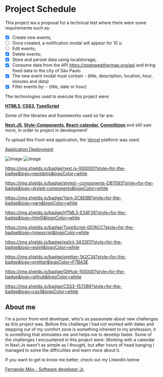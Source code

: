 # Project Schedule

<p>
This project wa a proposal for a technical test where there were some requiremente such as:</p>

- [x] Create new events;
- [ ] Once created, a notification modal will appear for 10 s;
- [ ] Edit events;
- [x] Delete events;
- [x] Store and persist data using localstorage;
- [x] Consume data from the API https://openweathermap.org/api and bring fixed data to the city of São Paulo
- [x] The new event modal must contain - (title, description, location, hour, minutes and data)
- [x] Filter events by: - (title, date or hour)

<p>
  The technologies used to execute this project were:

  <strong>[HTML5](https://developer.mozilla.org/pt-BR/docs/Web/HTML), [CSS3](https://developer.mozilla.org/pt-BR/docs/Web/CSS), [TypeScript](https://www.typescriptlang.org/docs/handbook/typescript-in-5-minutes.html)</strong>

  Some of the libraries and frameworks used so far are:

  <strong>[Next.JS](https://nextjs.org/), [Style-Components](https://styled-components.com/), [React-calendar](https://github.com/natscale/react-calendar), [Commitizen](https://github.com/commitizen/cz-cli)</strong> and still saw more, in order to project in development!
</p>

To upload this front-end application, the [Vercel](https://vercel.com/dashboard) platform was used.

[Application Deployment](https://faster-test.vercel.app)

![image]({https://img.shields.io/badge/Vercel-000000?style=for-the-badge&logo=vercel&logoColor=white})
![image]({https://img.shields.io/badge/Markdown-000000?style=for-the-badge&logo=markdown&logoColor=white})

https://img.shields.io/badge/next.js-000000?style=for-the-badge&logo=nextdotjs&logoColor=white

https://img.shields.io/badge/styled--components-DB7093?style=for-the-badge&logo=styled-components&logoColor=white

https://img.shields.io/badge/Yarn-2C8EBB?style=for-the-badge&logo=yarn&logoColor=white

https://img.shields.io/badge/HTML5-E34F26?style=for-the-badge&logo=html5&logoColor=white

https://img.shields.io/badge/TypeScript-007ACC?style=for-the-badge&logo=typescript&logoColor=white

https://img.shields.io/badge/eslint-3A33D1?style=for-the-badge&logo=eslint&logoColor=white

https://img.shields.io/badge/prettier-1A2C34?style=for-the-badge&logo=prettier&logoColor=F7BA3E

https://img.shields.io/badge/GitHub-100000?style=for-the-badge&logo=github&logoColor=white

https://img.shields.io/badge/CSS3-1572B6?style=for-the-badge&logo=css3&logoColor=white

## About me

<p>
  I'm a junior front-end developer, who's as passionate about new challenges as this project was.
  Before this challenge I had not worked with dates and stepping out of my comfort zone is something inherent to my profession, it is something that stimulates me and helps me to develop faster.
  Some of the challenges I encountered in this project were:
  Working with a calendar in Next.Js wasn't as simple as I thought, but after hours of head banging I managed to solve the difficulties and learn more about it.

  If you want to get to know me better, check out my LinkedIn below
</p>

[Fernando Mós - Software developer Jr.](https://www.linkedin.com/in/fernando-mos/)
